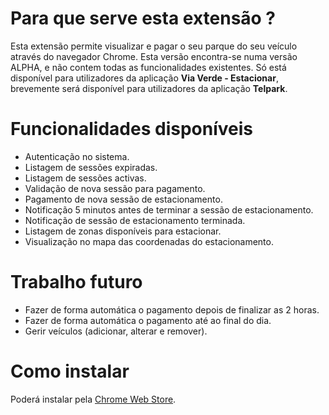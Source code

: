 # Para que serve esta extensão ?

Esta extensão permite visualizar e pagar o seu parque do seu veículo através do navegador Chrome. Esta versão encontra-se numa versão ALPHA, e não contem todas as funcionalidades existentes. 
Só está disponível para utilizadores da aplicação **Via Verde - Estacionar**, brevemente será disponível para utilizadores da aplicação **Telpark**.

# Funcionalidades disponíveis

* Autenticação no sistema.
* Listagem de sessões expiradas.
* Listagem de sessões activas.
* Validação de nova sessão para pagamento.
* Pagamento de nova sessão de estacionamento.
* Notificação 5 minutos antes de terminar a sessão de estacionamento.
* Notificação de sessão de estacionamento terminada.
* Listagem de zonas disponíveis para estacionar.
* Visualização no mapa das coordenadas do estacionamento.

# Trabalho futuro

* Fazer de forma automática o pagamento depois de finalizar as 2 horas.
* Fazer de forma automática o pagamento até ao final do dia.
* Gerir veículos (adicionar, alterar e remover).

# Como instalar

Poderá instalar pela [Chrome Web Store](https://chrome.google.com/webstore/detail/estacionar-portugal/lmipepdikmcoglemgdookkpiiabjkllh).